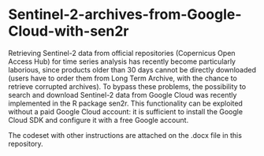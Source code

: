 # Sentinel-2-archives-from-Google-Cloud-with-sen2r

Retrieving Sentinel-2 data from official repositories (Copernicus Open Access Hub) for time series analysis has recently become particularly laborious, since products older than 30 days cannot be directly downloaded (users have to order them from Long Term Archive, with the chance to retrieve corrupted archives). To bypass these problems, the possibility to search and download Sentinel-2 data from Google Cloud was recently implemented in the R package sen2r. This functionality can be exploited without a paid Google Cloud account: it is sufficient to install the Google Cloud SDK and configure it with a free Google account.

The codeset with other instructions are attached on the .docx file in this repository.
